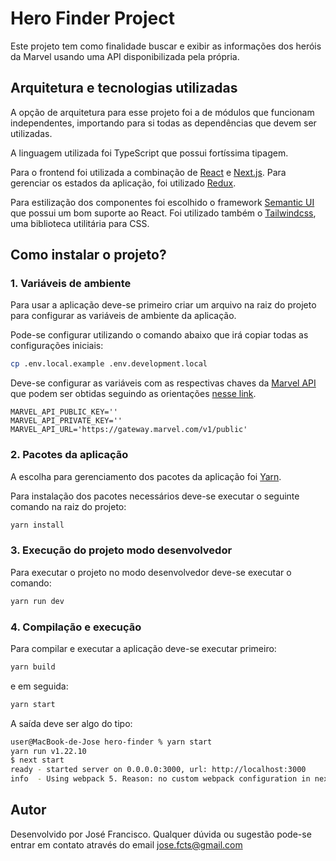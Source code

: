 # Hero Finder Project

Este projeto tem como finalidade buscar e exibir as informações dos heróis da Marvel usando uma API disponibilizada pela própria.

## Arquitetura e tecnologias utilizadas

A opção de arquitetura para esse projeto foi a de módulos que funcionam independentes, importando para si todas as dependências que devem ser utilizadas.

A linguagem utilizada foi TypeScript que possui fortíssima tipagem.

Para o frontend foi utilizada a combinação de [React](https://pt-br.reactjs.org/) e [Next.js](https://nextjs.org/). Para gerenciar os estados da aplicação, foi utilizado [Redux](https://redux.js.org/).

Para estilização dos componentes foi escolhido o framework [Semantic UI](https://react.semantic-ui.com/) que possui um bom suporte ao React. Foi utilizado também o [Tailwindcss](https://tailwindcss.com/), uma biblioteca utilitária para CSS.

## Como instalar o projeto?

### 1. Variáveis de ambiente

Para usar a aplicação deve-se primeiro criar um arquivo na raiz do projeto para configurar as variáveis de ambiente da aplicação.

Pode-se configurar utilizando o comando abaixo que irá copiar todas as configurações iniciais:

```bash
cp .env.local.example .env.development.local
```

Deve-se configurar as variáveis com as respectivas chaves da [Marvel API](https://developer.marvel.com/) que podem ser obtidas seguindo as orientações [nesse link](https://developer.marvel.com/).

```env
MARVEL_API_PUBLIC_KEY=''
MARVEL_API_PRIVATE_KEY=''
MARVEL_API_URL='https://gateway.marvel.com/v1/public'
```

### 2. Pacotes da aplicação

A escolha para gerenciamento dos pacotes da aplicação foi [Yarn](https://yarnpkg.com/).

Para instalação dos pacotes necessários deve-se executar o seguinte comando na raiz do projeto:

```bash
yarn install
```

### 3. Execução do projeto modo desenvolvedor

Para executar o projeto no modo desenvolvedor deve-se executar o comando:

```bash
yarn run dev
```

### 4. Compilação e execução

Para compilar e executar a aplicação deve-se executar primeiro:

```bash
yarn build
```

e em seguida:

```bash
yarn start
```

A saída deve ser algo do tipo:

```bash
user@MacBook-de-Jose hero-finder % yarn start
yarn run v1.22.10
$ next start
ready - started server on 0.0.0.0:3000, url: http://localhost:3000
info  - Using webpack 5. Reason: no custom webpack configuration in next.config.js https://nextjs.org/docs/messages/webpack5
```

## Autor

Desenvolvido por José Francisco. Qualquer dúvida ou sugestão pode-se entrar em contato através do email [jose.fcts@gmail.com](mailto:jose.fcts@gmail.com)
